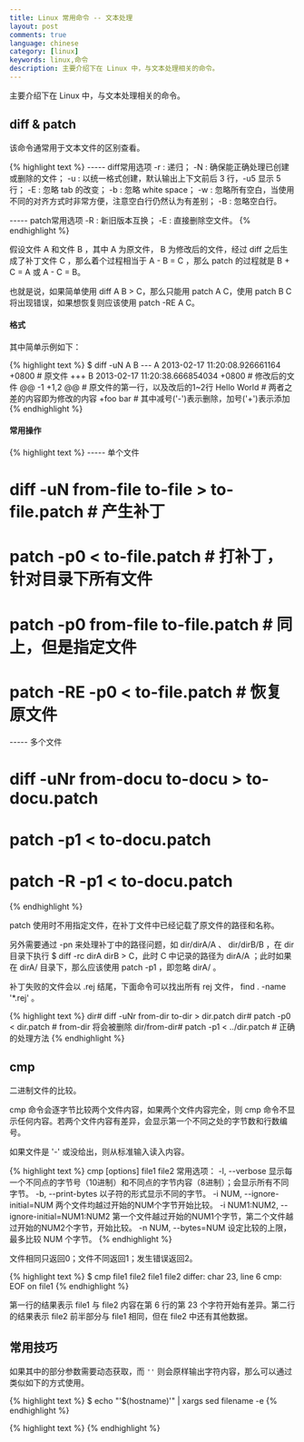 ```yaml
---
title: Linux 常用命令 -- 文本处理
layout: post
comments: true
language: chinese
category: [linux]
keywords: linux,命令
description: 主要介绍下在 Linux 中，与文本处理相关的命令。
---
```


主要介绍下在 Linux 中，与文本处理相关的命令。

<!-- more -->

## diff & patch

该命令通常用于文本文件的区别查看。

{% highlight text %}
----- diff常用选项
    -r :  递归；
    -N :  确保能正确处理已创建或删除的文件；
    -u :  以统一格式创建，默认输出上下文前后 3 行，-u5 显示 5 行；
    -E :  忽略 tab 的改变；
    -b :  忽略 white space；
    -w :  忽略所有空白，当使用不同的对齐方式时非常方便，注意空白行仍然认为有差别；
    -B :  忽略空白行。

----- patch常用选项
    -R :  新旧版本互换；
    -E :  直接删除空文件。
{% endhighlight %}

假设文件 A 和文件 B ，其中 A 为原文件， B 为修改后的文件，经过 diff 之后生成了补丁文件 C ，那么着个过程相当于 A - B = C ，那么 patch 的过程就是 B + C = A 或 A - C = B。

也就是说，如果简单使用 diff A B &gt; C，那么只能用 patch A C，使用 patch B C 将出现错误，如果想恢复则应该使用 patch -RE A C。

#### 格式

其中简单示例如下：

{% highlight text %}
$ diff -uN A B
--- A   2013-02-17 11:20:08.926661164 +0800         # 原文件
+++ B   2013-02-17 11:20:38.666854034 +0800         # 修改后的文件
@@ -1 +1,2 @@                  # 原文件的第一行，以及改后的1~2行
 Hello World                   # 两者之差的内容即为修改的内容
 +foo bar                      # 其中减号('-')表示删除，加号('+')表示添加
{% endhighlight %}

#### 常用操作

{% highlight text %}
----- 单个文件
# diff -uN from-file to-file > to-file.patch     # 产生补丁
# patch -p0 < to-file.patch                      # 打补丁，针对目录下所有文件
# patch -p0 from-file to-file.patch              # 同上，但是指定文件
# patch -RE -p0 < to-file.patch                  # 恢复原文件

----- 多个文件
# diff -uNr from-docu to-docu > to-docu.patch
# patch -p1 < to-docu.patch
# patch -R -p1 < to-docu.patch
{% endhighlight %}

patch 使用时不用指定文件，在补丁文件中已经记载了原文件的路径和名称。

另外需要通过 -pn 来处理补丁中的路径问题，如 dir/dirA/A 、 dir/dirB/B ，在 dir 目录下执行 $ diff -rc dirA dirB > C，此时 C 中记录的路径为 dirA/A ；此时如果在 dirA/ 目录下，那么应该使用 patch -p1 ，即忽略 dirA/ 。

补丁失败的文件会以 .rej 结尾，下面命令可以找出所有 rej 文件， find . -name '*.rej' 。

{% highlight text %}
dir# diff -uNr from-dir to-dir > dir.patch
dir# patch -p0 < dir.patch                       # from-dir 将会被删除
dir/from-dir# patch -p1 < ../dir.patch           # 正确的处理方法
{% endhighlight %}



## cmp

二进制文件的比较。

cmp 命令会逐字节比较两个文件内容，如果两个文件内容完全，则 cmp 命令不显示任何内容。若两个文件内容有差异，会显示第一个不同之处的字节数和行数编号。

如果文件是 '-' 或没给出，则从标准输入读入内容。

{% highlight text %}
cmp [options] file1 file2
常用选项：
  -l, --verbose
    显示每一个不同点的字节号（10进制）和不同点的字节内容（8进制）；会显示所有不同字节。
  -b, --print-bytes
    以子符的形式显示不同的字节。
  -i NUM, --ignore-initial=NUM
    两个文件均越过开始的NUM个字节开始比较。
  -i NUM1:NUM2, --ignore-initial=NUM1:NUM2
    第一个文件越过开始的NUM1个字节，第二个文件越过开始的NUM2个字节，开始比较。
  -n NUM, --bytes=NUM
    设定比较的上限，最多比较 NUM 个字节。
{% endhighlight %}

文件相同只返回0；文件不同返回1；发生错误返回2。

{% highlight text %}
$ cmp file1 file2
file1 file2 differ: char 23, line 6
cmp: EOF on file1
{% endhighlight %}

第一行的结果表示 file1 与 file2 内容在第 6 行的第 23 个字符开始有差异。第二行的结果表示 file2 前半部分与 file1 相同，但在 file2 中还有其他数据。



<!--
awk -F : '$1=="root" {print $0}' /etc/passwd

/usr/sbin/useradd -M -N -g test -o -r -s /bin/false -c "Uagent Server" -u 66 test
/usr/sbin/groupadd -g 66 -o -r test
-->

## 常用技巧

如果其中的部分参数需要动态获取，而 ```''``` 则会原样输出字符内容，那么可以通过类似如下的方式使用。

{% highlight text %}
$ echo "'$(hostname)'" | xargs sed filename -e
{% endhighlight %}

{% highlight text %}
{% endhighlight %}

